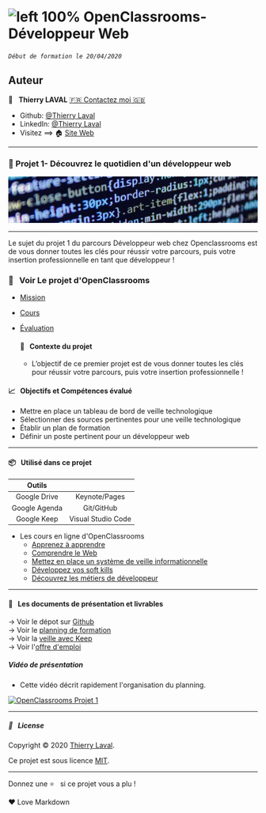 # ![left 100%](https://github.com/thierry-laval/archives/blob/master/images/Logo_OpenClassrooms.png?raw=true) OpenClassrooms-Développeur Web

_`Début de formation le 20/04/2020`_

## Auteur

👤 &nbsp; **Thierry LAVAL** [🇫🇷 Contactez moi 🇬🇧](<thierrylaval@gmx.com>)

* Github: [@Thierry Laval](https://github.com/thierry-laval)
* LinkedIn: [@Thierry Laval](https://www.linkedin.com/in/thierry-laval)
* Visitez ==> 🏠 [Site Web](https://thierrylaval.dev)

***

### 📎 Projet 1- Découvrez le quotidien d'un développeur web

![left 100%](00_Projet_1_OCR/projet1.png?raw=true)
***
Le sujet du projet 1 du parcours Développeur web chez Openclassrooms est de vous donner toutes les clés pour réussir votre parcours, puis votre insertion professionnelle en tant que développeur !

### 👀  &nbsp; Voir Le projet d'OpenClassrooms

* [Mission](00_Projet_1_OCR/1_mission.pdf "Cliquez pour voir le projet")
* [Cours](00_Projet_1_OCR/2_cours.pdf "Cliquez pour voir le projet")
* [Évaluation](00_Projet_1_OCR/3_evaluation.pdf "Cliquez pour voir le projet")

  #### 🔖  &nbsp; Contexte du projet

  * L’objectif de ce premier projet est de vous donner toutes les clés pour réussir votre parcours, puis votre insertion professionnelle !

#### 📈  &nbsp; Objectifs et Compétences évalué

* Mettre en place un tableau de bord de veille technologique
* Sélectionner des sources pertinentes pour une veille technologique
* Établir un plan de formation
* Définir un poste pertinent pour un développeur web

***

#### 📦  &nbsp; Utilisé dans ce projet

| Outils         |                    |
| :-------------:|:-------------:     |
| Google Drive   | Keynote/Pages      |
| Google Agenda  | Git/GitHub         |
| Google Keep    | Visual Studio Code |

* Les cours en ligne d'OpenClassrooms
  * [Apprenez à apprendre](https://openclassrooms.com/fr/courses/4312781-apprenez-a-apprendre)
  * [Comprendre le Web](https://openclassrooms.com/fr/courses/1946386-comprendre-le-web)
  * [Mettez en place un système de veille informationnelle](https://openclassrooms.com/fr/courses/4805776-mettez-en-place-un-systeme-de-veille-informationnelle)
  * [Développez vos soft kills](https://openclassrooms.com/fr/courses/6692406-developpez-vos-soft-skills)
  * [Découvrez les métiers de développeur](https://openclassrooms.com/fr/courses/6817086-decouvrez-les-metiers-de-developpeur)

***

#### 🚦 &nbsp; Les documents de présentation et livrables

→ Voir le dépot sur [Github](https://github.com/thierry-laval/Le-quotidien-du-developpeur-web)\
→ Voir le [planning de formation](P1_01_planning_weeks_months.pdf)\
→ Voir la [veille avec Keep](P1_02_outil_veille_Keep.pdf)\
→ Voir l'[offre d'emploi](P1_03_offre_emploi.pdf)

##### Vidéo de présentation

* Cette vidéo décrit rapidement l'organisation du planning.

[![OpenClassrooms Projet 1](http://img.youtube.com/vi/tRvPEQjn_R0/0.jpg)](http://www.youtube.com/watch?feature=player_embedded&v=tRvPEQjn_R0 "Visionnez sur YouTube")

***

##### 📝 &nbsp; License

Copyright © 2020 [Thierry Laval](https://github.com/thierry-laval).

Ce projet est sous licence [MIT](LICENCE).

***

Donnez une ⭐️ &nbsp; si ce projet vous a plu !

<p>&hearts; Love Markdown<p>
